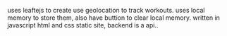 uses leaftejs to create use geolocation to track workouts. uses local memory to store them, also have buttion to clear local memory.
written in javascript html and css static site, backend is a api..
